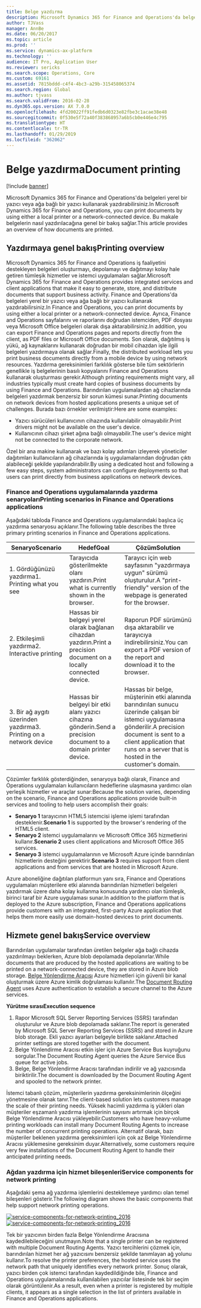 ```yaml
---
title: Belge yazdırma
description: Microsoft Dynamics 365 for Finance and Operations'da belgeleri yerel bir yazıcı veya ağa bağlı bir yazıcı kullanarak yazdırabilirsiniz. Bu makale belgelerin nasıl yazdırılacağına genel bir bakış sağlar.
author: TJVass
manager: AnnBe
ms.date: 06/20/2017
ms.topic: article
ms.prod: ''
ms.service: dynamics-ax-platform
ms.technology: ''
audience: IT Pro, Application User
ms.reviewer: sericks
ms.search.scope: Operations, Core
ms.custom: 69161
ms.assetid: 7815bddd-c4f4-4bc3-a29b-315458065374
ms.search.region: Global
ms.author: tjvass
ms.search.validFrom: 2016-02-28
ms.dyn365.ops.version: AX 7.0.0
ms.openlocfilehash: 4fd20022ff91fedb6d0323e82fbe3c1acae38e48
ms.sourcegitcommit: 0f530e5f72a40f383868957a6b5cb0e446e4c795
ms.translationtype: HT
ms.contentlocale: tr-TR
ms.lasthandoff: 01/29/2019
ms.locfileid: "362062"
---
```

# <a name="document-printing"></a><span data-ttu-id="47e71-104">Belge yazdırma</span><span class="sxs-lookup"><span data-stu-id="47e71-104">Document printing</span></span>

[!include [banner](../includes/banner.md)]

<span data-ttu-id="47e71-105">Microsoft Dynamics 365 for Finance and Operations'da belgeleri yerel bir yazıcı veya ağa bağlı bir yazıcı kullanarak yazdırabilirsiniz.</span><span class="sxs-lookup"><span data-stu-id="47e71-105">In Microsoft Dynamics 365 for Finance and Operations, you can print documents by using either a local printer or a network-connected device.</span></span> <span data-ttu-id="47e71-106">Bu makale belgelerin nasıl yazdırılacağına genel bir bakış sağlar.</span><span class="sxs-lookup"><span data-stu-id="47e71-106">This article provides an overview of how documents are printed.</span></span>

## <a name="printing-overview"></a><span data-ttu-id="47e71-107">Yazdırmaya genel bakış</span><span class="sxs-lookup"><span data-stu-id="47e71-107">Printing overview</span></span>

<span data-ttu-id="47e71-108">Microsoft Dynamics 365 for Finance and Operations iş faaliyetini destekleyen belgeleri oluşturmayı, depolamayı ve dağıtmayı kolay hale getiren tümleşik hizmetler ve istemci uygulamaları sağlar.</span><span class="sxs-lookup"><span data-stu-id="47e71-108">Microsoft Dynamics 365 for Finance and Operations provides integrated services and client applications that make it easy to generate, store, and distribute documents that support business activity.</span></span> <span data-ttu-id="47e71-109">Finance and Operations'da belgeleri yerel bir yazıcı veya ağa bağlı bir yazıcı kullanarak yazdırabilirsiniz.</span><span class="sxs-lookup"><span data-stu-id="47e71-109">In Finance and Operations, you can print documents by using either a local printer or a network-connected device.</span></span> <span data-ttu-id="47e71-110">Ayrıca, Finance and Operations sayfalarını ve raporlarını doğrudan istemciden, PDF dosyası veya Microsoft Office belgeleri olarak dışa aktarabilirsiniz.</span><span class="sxs-lookup"><span data-stu-id="47e71-110">In addition, you can export Finance and Operations pages and reports directly from the client, as PDF files or Microsoft Office documents.</span></span> <span data-ttu-id="47e71-111">Son olarak, dağıtılmış iş yükü, ağ kaynaklarını kullanarak doğrudan bir mobil cihazdan işle ilgili belgeleri yazdırmaya olanak sağlar.</span><span class="sxs-lookup"><span data-stu-id="47e71-111">Finally, the distributed workload lets you print business documents directly from a mobile device by using network resources.</span></span> <span data-ttu-id="47e71-112">Yazdırma gereksinimleri farklılık gösterse bile tüm sektörlerin genellikle iş belgelerinin basılı kopyalarını Finance and Operations kullanarak oluşturması gerekir.</span><span class="sxs-lookup"><span data-stu-id="47e71-112">Although printing requirements might vary, all industries typically must create hard copies of business documents by using Finance and Operations.</span></span> <span data-ttu-id="47e71-113">Barındırılan uygulamalardan ağ cihazlarında belgeleri yazdırmak benzersiz bir sorun kümesi sunar.</span><span class="sxs-lookup"><span data-stu-id="47e71-113">Printing documents on network devices from hosted applications presents a unique set of challenges.</span></span> <span data-ttu-id="47e71-114">Burada bazı örnekler verilmiştir:</span><span class="sxs-lookup"><span data-stu-id="47e71-114">Here are some examples:</span></span>

- <span data-ttu-id="47e71-115">Yazıcı sürücüleri kullanıcının cihazında kullanılabilir olmayabilir.</span><span class="sxs-lookup"><span data-stu-id="47e71-115">Print drivers might not be available on the user's device.</span></span>
- <span data-ttu-id="47e71-116">Kullanıcının cihazı şirket ağına bağlı olmayabilir.</span><span class="sxs-lookup"><span data-stu-id="47e71-116">The user's device might not be connected to the corporate network.</span></span>

<span data-ttu-id="47e71-117">Özel bir ana makine kullanarak ve bazı kolay adımları izleyerek yöneticiler dağıtımları kullanıcıların ağ cihazlarında iş uygulamalarından doğrudan çıktı alabileceği şekilde yapılandırabilir.</span><span class="sxs-lookup"><span data-stu-id="47e71-117">By using a dedicated host and following a few easy steps, system administrators can configure deployments so that users can print directly from business applications on network devices.</span></span>

### <a name="printing-scenarios-in-finance-and-operations-applications"></a><span data-ttu-id="47e71-118">Finance and Operations uygulamalarında yazdırma senaryoları</span><span class="sxs-lookup"><span data-stu-id="47e71-118">Printing scenarios in Finance and Operations applications</span></span>

<span data-ttu-id="47e71-119">Aşağıdaki tabloda Finance and Operations uygulamalarındaki başlıca üç yazdırma senaryosu açıklanır.</span><span class="sxs-lookup"><span data-stu-id="47e71-119">The following table describes the three primary printing scenarios in Finance and Operations applications.</span></span>

| <span data-ttu-id="47e71-120">Senaryo</span><span class="sxs-lookup"><span data-stu-id="47e71-120">Scenario</span></span>                        | <span data-ttu-id="47e71-121">Hedef</span><span class="sxs-lookup"><span data-stu-id="47e71-121">Goal</span></span>                                                      | <span data-ttu-id="47e71-122">Çözüm</span><span class="sxs-lookup"><span data-stu-id="47e71-122">Solution</span></span> |
|---------------------------------|-----------------------------------------------------------|----------|
| <span data-ttu-id="47e71-123">1. Gördüğünüzü yazdırma</span><span class="sxs-lookup"><span data-stu-id="47e71-123">1. Printing what you see</span></span>        | <span data-ttu-id="47e71-124">Tarayıcıda gösterilmekte olanı yazdırın.</span><span class="sxs-lookup"><span data-stu-id="47e71-124">Print what is currently shown in the browser.</span></span>             | <span data-ttu-id="47e71-125">Tarayıcı için web sayfasının "yazdırmaya uygun" sürümü oluşturulur.</span><span class="sxs-lookup"><span data-stu-id="47e71-125">A "print-friendly" version of the webpage is generated for the browser.</span></span> |
| <span data-ttu-id="47e71-126">2. Etkileşimli yazdırma</span><span class="sxs-lookup"><span data-stu-id="47e71-126">2. Interactive printing</span></span>         | <span data-ttu-id="47e71-127">Hassas bir belgeyi yerel olarak bağlanan cihazdan yazdırın.</span><span class="sxs-lookup"><span data-stu-id="47e71-127">Print a precision document on a locally connected device.</span></span> | <span data-ttu-id="47e71-128">Raporun PDF sürümünü dışa aktarabilir ve tarayıcıya indirebilirsiniz.</span><span class="sxs-lookup"><span data-stu-id="47e71-128">You can export a PDF version of the report and download it to the browser.</span></span> |
| <span data-ttu-id="47e71-129">3. Bir ağ aygıtı üzerinden yazdırma</span><span class="sxs-lookup"><span data-stu-id="47e71-129">3. Printing on a network device</span></span> | <span data-ttu-id="47e71-130">Hassas bir belgeyi bir etki alanı yazıcı cihazına gönderin.</span><span class="sxs-lookup"><span data-stu-id="47e71-130">Send a precision document to a domain printer device.</span></span>     | <span data-ttu-id="47e71-131">Hassas bir belge, müşterinin etki alanında barındırılan sunucu üzerinde çalışan bir istemci uygulamasına gönderilir.</span><span class="sxs-lookup"><span data-stu-id="47e71-131">A precision document is sent to a client application that runs on a server that is hosted in the customer's domain.</span></span> |

<span data-ttu-id="47e71-132">Çözümler farklılık gösterdiğinden, senaryoya bağlı olarak, Finance and Operations uygulamaları kullanıcıların hedeflerine ulaşmasına yardımcı olan yerleşik hizmetler ve araçlar sunar:</span><span class="sxs-lookup"><span data-stu-id="47e71-132">Because the solution varies, depending on the scenario, Finance and Operations applications provide built-in services and tooling to help users accomplish their goals:</span></span>

- <span data-ttu-id="47e71-133">**Senaryo 1** tarayıcının HTML5 istemcisi işleme işlemi tarafından desteklenir.</span><span class="sxs-lookup"><span data-stu-id="47e71-133">**Scenario 1** is supported by the browser's rendering of the HTML5 client.</span></span>
- <span data-ttu-id="47e71-134">**Senaryo 2** istemci uygulamalarını ve Microsoft Office 365 hizmetlerini kullanır.</span><span class="sxs-lookup"><span data-stu-id="47e71-134">**Scenario 2** uses client applications and Microsoft Office 365 services.</span></span>
- <span data-ttu-id="47e71-135">**Senaryo 3** istemci uygulamalarının ve Microsoft Azure içinde barındırılan hizmetlerin desteğini gerektirir.</span><span class="sxs-lookup"><span data-stu-id="47e71-135">**Scenario 3** requires support from client applications and from services that are hosted in Microsoft Azure.</span></span>

<span data-ttu-id="47e71-136">Azure aboneliğine dağıtılan platformun yanı sıra, Finance and Operations uygulamaları müşterilere etki alanında barındırılan hizmetleri belgeleri yazdırmak üzere daha kolay kullanma konusunda yardımcı olan tümleşik, birinci taraf bir Azure uygulaması sunar.</span><span class="sxs-lookup"><span data-stu-id="47e71-136">In addition to the platform that is deployed to the Azure subscription, Finance and Operations applications provide customers with an integrated, first-party Azure application that helps them more easily use domain-hosted devices to print documents.</span></span>

## <a name="service-overview"></a><span data-ttu-id="47e71-137">Hizmete genel bakış</span><span class="sxs-lookup"><span data-stu-id="47e71-137">Service overview</span></span>
<span data-ttu-id="47e71-138">Barındırılan uygulamalar tarafından üretilen belgeler ağa bağlı cihazda yazdırılmayı beklerken, Azure blob depolamada depolanırlar.</span><span class="sxs-lookup"><span data-stu-id="47e71-138">While documents that are produced by the hosted applications are waiting to be printed on a network-connected device, they are stored in Azure blob storage.</span></span> <span data-ttu-id="47e71-139">[Belge Yönlendirme Aracısı](install-document-routing-agent.md) Azure hizmetleri için güvenli bir kanal oluşturmak üzere Azure kimlik doğrulaması kullanılır.</span><span class="sxs-lookup"><span data-stu-id="47e71-139">The [Document Routing Agent](install-document-routing-agent.md) uses Azure authentication to establish a secure channel to the Azure services.</span></span>

<span data-ttu-id="47e71-140">**Yürütme sırası**</span><span class="sxs-lookup"><span data-stu-id="47e71-140">**Execution sequence**</span></span>

1. <span data-ttu-id="47e71-141">Rapor Microsoft SQL Server Reporting Services (SSRS) tarafından oluşturulur ve Azure blob depolamada saklanır.</span><span class="sxs-lookup"><span data-stu-id="47e71-141">The report is generated by Microsoft SQL Server Reporting Services (SSRS) and stored in Azure blob storage.</span></span> <span data-ttu-id="47e71-142">Ekli yazıcı ayarları belgeyle birlikte saklanır.</span><span class="sxs-lookup"><span data-stu-id="47e71-142">Attached printer settings are stored together with the document.</span></span>
2. <span data-ttu-id="47e71-143">Belge Yönlendirme Aracısı etkin işler için Azure Service Bus kuyruğunu sorgular.</span><span class="sxs-lookup"><span data-stu-id="47e71-143">The Document Routing Agent queries the Azure Service Bus queue for active jobs.</span></span>
3. <span data-ttu-id="47e71-144">Belge, Belge Yönlendirme Aracısı tarafından indirilir ve ağ yazıcısında biriktirilir.</span><span class="sxs-lookup"><span data-stu-id="47e71-144">The document is downloaded by the Document Routing Agent and spooled to the network printer.</span></span>

<span data-ttu-id="47e71-145">İstemci tabanlı çözüm, müşterilerin yazdırma gereksinimlerinin ölçeğini yönetmesine olanak tanır.</span><span class="sxs-lookup"><span data-stu-id="47e71-145">The client-based solution lets customers manage the scale of their printing needs.</span></span> <span data-ttu-id="47e71-146">Yüksek hacimli yazdırma iş yükleri olan müşteriler eşzamanlı yazdırma işlemlerinin sayısını artırmak için birçok Belge Yönlendirme Aracısı yükleyebilir.</span><span class="sxs-lookup"><span data-stu-id="47e71-146">Customers who have heavy-volume printing workloads can install many Document Routing Agents to increase the number of concurrent printing operations.</span></span> <span data-ttu-id="47e71-147">Alternatif olarak, bazı müşteriler beklenen yazdırma gereksinimleri için çok az Belge Yönlendirme Aracısı yüklemesine gereksinim duyar.</span><span class="sxs-lookup"><span data-stu-id="47e71-147">Alternatively, some customers require very few installations of the Document Routing Agent to handle their anticipated printing needs.</span></span>

### <a name="service-components-for-network-printing"></a><span data-ttu-id="47e71-148">Ağdan yazdırma için hizmet bileşenleri</span><span class="sxs-lookup"><span data-stu-id="47e71-148">Service components for network printing</span></span>

<span data-ttu-id="47e71-149">Aşağıdaki şema ağ yazdırma işlemlerini desteklemeye yardımcı olan temel bileşenleri gösterir.</span><span class="sxs-lookup"><span data-stu-id="47e71-149">The following diagram shows the basic components that help support network printing operations.</span></span>

<span data-ttu-id="47e71-150">[![service-components-for-network-printing\_2016](./media/service-components-for-network-printing_2016.png)](./media/service-components-for-network-printing_2016.png)</span><span class="sxs-lookup"><span data-stu-id="47e71-150">[![service-components-for-network-printing\_2016](./media/service-components-for-network-printing_2016.png)](./media/service-components-for-network-printing_2016.png)</span></span>

<span data-ttu-id="47e71-151">Tek bir yazıcının birden fazla Belge Yönlendirme Aracısına kaydedilebileceğini unutmayın.</span><span class="sxs-lookup"><span data-stu-id="47e71-151">Note that a single printer can be registered with multiple Document Routing Agents.</span></span> <span data-ttu-id="47e71-152">Yazıcı tercihlerini çözmek için, barındırılan hizmet her ağ yazıcısını benzersiz şekilde tanımlayan ağ yolunu kullanır.</span><span class="sxs-lookup"><span data-stu-id="47e71-152">To resolve the printer preferences, the hosted service uses the network path that uniquely identifies every network printer.</span></span> <span data-ttu-id="47e71-153">Sonuç olarak, yazıcı birden çok istemci tarafından kaydedildiğinde bile, Finance and Operations uygulamalarında kullanılabilen yazıcılar listesinde tek bir seçim olarak görüntülenir.</span><span class="sxs-lookup"><span data-stu-id="47e71-153">As a result, even when a printer is registered by multiple clients, it appears as a single selection in the list of printers available in Finance and Operations applications.</span></span>
